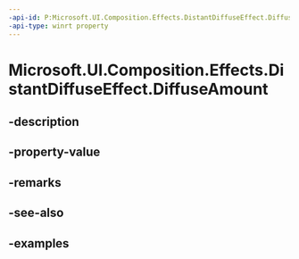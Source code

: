 ```yaml
---
-api-id: P:Microsoft.UI.Composition.Effects.DistantDiffuseEffect.DiffuseAmount
-api-type: winrt property
---
```


# Microsoft.UI.Composition.Effects.DistantDiffuseEffect.DiffuseAmount

<!--
public float DiffuseAmount { get; set; }
-->


## -description

## -property-value

## -remarks

## -see-also

## -examples


